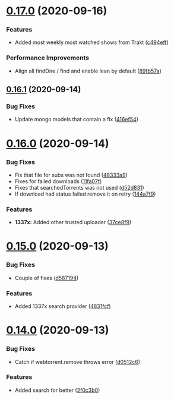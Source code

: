 # [0.17.0](https://github.com/pct-org/graphql-api/compare/v0.16.1...v0.17.0) (2020-09-16)


### Features

* Added most weekly most watched shows from Trakt ([c494eff](https://github.com/pct-org/graphql-api/commit/c494eff8d838d54a13dd3ecd9f4da066f52423d0))


### Performance Improvements

* Align all findOne / find and enable lean by default ([89fb57a](https://github.com/pct-org/graphql-api/commit/89fb57ab5531aed3cb438f018c5e2db85876d992))



## [0.16.1](https://github.com/pct-org/graphql-api/compare/v0.16.0...v0.16.1) (2020-09-14)


### Bug Fixes

* Update mongo models that contain a fix ([416ef54](https://github.com/pct-org/graphql-api/commit/416ef54c82ef6c7179a7d93d5eb27fcb5b5f0250))



# [0.16.0](https://github.com/pct-org/graphql-api/compare/v0.15.0...v0.16.0) (2020-09-14)


### Bug Fixes

* Fix that file for subs was not found ([48333a9](https://github.com/pct-org/graphql-api/commit/48333a9e27e119d0476e818183982e33d5355e93))
* Fixes for failed downloads ([11fa07f](https://github.com/pct-org/graphql-api/commit/11fa07ff843c18562c6a2a77fac2fba2fee71e6e))
* Fixes that searchedTorrents was not used ([d52d831](https://github.com/pct-org/graphql-api/commit/d52d831231b3220149690483f85baa4dcefa7405))
* If download had status failed remove it on retry ([144a7f9](https://github.com/pct-org/graphql-api/commit/144a7f9b1cf413fb0acaba7e3eef98cc6343456d))


### Features

* **1337x:** Added other trusted uploader ([37ce8f9](https://github.com/pct-org/graphql-api/commit/37ce8f9cbb6c5c4e46e0d62d2875f94ae5cc7e86))



# [0.15.0](https://github.com/pct-org/graphql-api/compare/v0.14.0...v0.15.0) (2020-09-13)


### Bug Fixes

* Couple of fixes ([d587194](https://github.com/pct-org/graphql-api/commit/d58719480d3f48a0d428cbd0b6cae0b2f135a321))


### Features

* Added 1337x search provider ([4831fcf](https://github.com/pct-org/graphql-api/commit/4831fcf0a2133fb119618d6084bc816c58d9abc2))



# [0.14.0](https://github.com/pct-org/graphql-api/compare/v0.13.0...v0.14.0) (2020-09-13)


### Bug Fixes

* Catch if webtorrent.remove throws error ([d0512c6](https://github.com/pct-org/graphql-api/commit/d0512c6a328f612e15d3cbd662b27d677f31c205))


### Features

* Added search for better ([2f0c3b0](https://github.com/pct-org/graphql-api/commit/2f0c3b0d0b72ba7844234238d62f9476825e1a4c))



